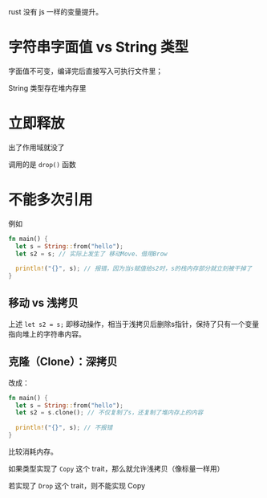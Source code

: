 rust 没有 js 一样的变量提升。



# 字符串字面值 vs String 类型

字面值不可变，编译完后直接写入可执行文件里；

String 类型存在堆内存里



# 立即释放

出了作用域就没了

调用的是 `drop()` 函数



# 不能多次引用

例如

``` RUST
fn main() {
  let s = String::from("hello");
  let s2 = s; // 实际上发生了 移动Move、借用Brow
  
  println!("{}", s); // 报错，因为当s赋值给s2时，s的栈内存部分就立刻被干掉了
}
```

## 移动 vs 浅拷贝

上述 `let s2 = s;` 即移动操作，相当于浅拷贝后删除s指针，保持了只有一个变量指向堆上的字符串内容。

## 克隆（Clone）：深拷贝

改成：

``` RUST
fn main() {
  let s = String::from("hello");
  let s2 = s.clone(); // 不仅复制了s，还复制了堆内存上的内容
  
  println!("{}", s); // 不报错
}
```

比较消耗内存。

如果类型实现了 `Copy` 这个 trait，那么就允许浅拷贝（像标量一样用）

若实现了 `Drop` 这个 trait，则不能实现 Copy